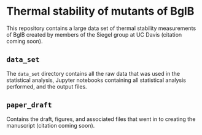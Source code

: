 # Thermal stability of mutants of BglB 

This repository contains a large data set of thermal stability measurements of BglB created by members of the Siegel group at UC Davis (citation coming soon). 

## `data_set` 

The `data_set` directory contains all the raw data that was used in the statistical analysis, Jupyter notebooks containing all statistical analysis performed, and the output files. 

## `paper_draft` 

Contains the draft, figures, and associated files that went in to creating the manuscript (citation coming soon). 
